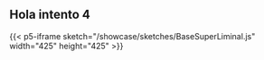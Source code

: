 ## Hola intento 4
{{< p5-iframe  sketch="/showcase/sketches/BaseSuperLiminal.js" width="425" height="425" >}}